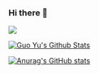 ### Hi there 👋

![](https://github-profile-summary-cards.vercel.app/api/cards/profile-details?username=CoxxA&theme=vue)


<a href="#stats" align="center">
    <img align="center" alt="Guo Yu's Github Stats" src="https://github-readme-stats.vercel.app/api?username=CoxxA&count_private=true&show_icons=true&include_all_commits=true&show_owner=true&theme=material-palenight"/>
</a>

[![Anurag's GitHub stats](https://github-readme-stats.vercel.app/api?username=CoxxA)](https://github.com/anuraghazra/github-readme-stats)
